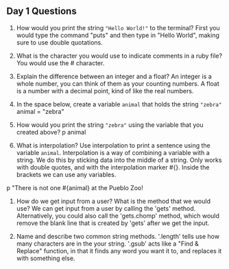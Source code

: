 ## Day 1 Questions

1. How would you print the string `"Hello World!"` to the terminal?
   First you would type the command "puts" and then type in "Hello World", making sure to use double quotations.

1. What is the character you would use to indicate comments in a ruby file?
   You would use the # character.

1. Explain the difference between an integer and a float?
   An integer is a whole number, you can think of them as your counting numbers.
   A float is a number with a decimal point, kind of like the real numbers.

1. In the space below, create a variable `animal` that holds the string `"zebra"`
   animal = "zebra"

1. How would you print the string `"zebra"` using the variable that you created above?
   p animal

1. What is interpolation? Use interpolation to print a sentence using the variable `animal`.
   Interpolation is a way of combining a variable with a string. We do this by sticking data into the middle of a string. Only works with double quotes, and with the interpolation marker #{}. Inside the brackets we can use any variables.

  p   "There is not one #{animal} at the Pueblo Zoo!

1. How do we get input from a user? What is the method that we would use?
   We can get input from a user by calling the 'gets' method. Alternatively, you could also call the 'gets.chomp' method, which would remove the blank line that is created by 'gets' after we get the input.

1. Name and describe two common string methods.
   '.length' tells use how many characters are in the your string.
   '.gsub' acts like a "Find & Replace" function, in that it finds any word you want it to, and replaces it with something else.
